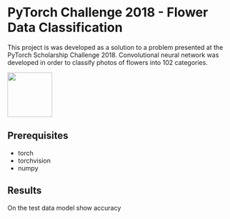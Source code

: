 # PyTorch Challenge 2018 - Flower Data Classification

This project is was developed as a solution to a problem presented at the PyTorch Scholarship Challenge 2018. Convolutional neural network was developed in order to classify photos of flowers into 102 categories.

<img src="https://github.com/jas97/PyTorchChallenge/tree/master/images/flower1.jpg" width="100" height="100">

## Prerequisites

* torch
* torchvision
* numpy 

## Results

On the test data model show accuracy 
